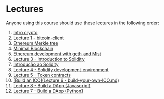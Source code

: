 # Lectures

Anyone using this course should use these lectures in the following order:

1. [Intro crypto](intro_cripto.ipynb)
1. [Lecture 1 - bitcoin-client](Lecture%201%20-%20bitcoin-client.md)
1. [Ethereum Merkle tree](Ethereum_merkle.ipynb)
1. [Minimal Blockchain](Minimal%20Blockchain.ipynb)
1. [Ethereum development with geth and Mist](Lecture%202%20-%20ethereum_dev.md)
1. [Lecture 3 - Introduction to Solidity](Intro_to_Solidity.md)
2. [Introdução ao Solidity](https://github.com/fccoelho/Curso_Blockchain/blob/master/lectures/Lecture%203%20-%20Solidity_pt.md)
3. [Lecture 4 - Solidity development environment](Lecture%204%20-%20Solidity%20development%20environment.md)
4. [Lecture 5 - Token contracts](Lecture%205%20-%20token-contracts.md)
5. [[Build an ICO](Lecture 6 - build-your-own-ICO.md)](https://github.com/fccoelho/Curso_Blockchain/blob/master/lectures/Lecture%206%20-%20build-your-own-ICO.md)
6. [Lecture 8 - Build a DApp (Javascript)](Lecture%208%20-%20build-DApp-with-Webpack.md)
7. [Lecture 7 - Build a DApp (Python)](Lecture%207%20-%20build-dapp-python.md)
